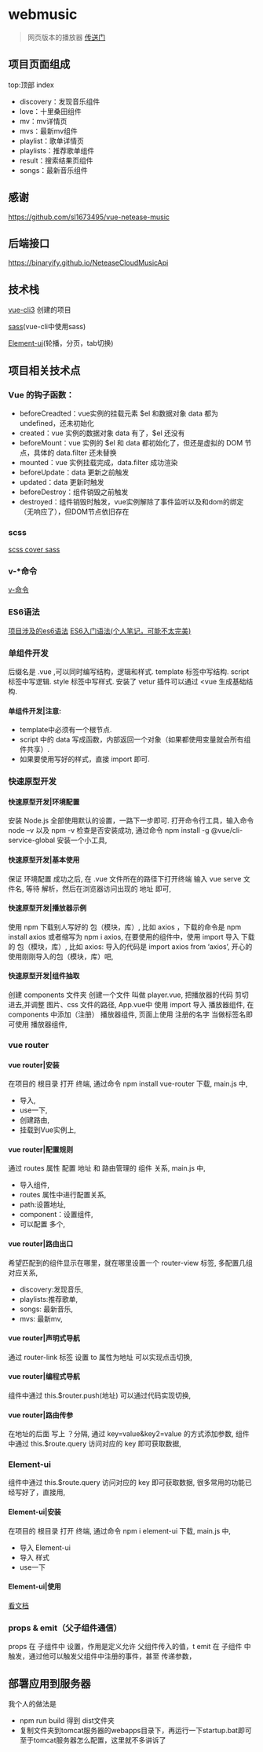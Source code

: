 # webmusic
> 网页版本的播放器 [传送门](http://www.ignb.cool/music/#/discovery/) 

## 项目页面组成
top:顶部
index
- discovery：发现音乐组件
- love：十里桑田组件
- mv：mv详情页
- mvs：最新mv组件
- playlist：歌单详情页
- playlists：推荐歌单组件
- result：搜索结果页组件
- songs：最新音乐组件
## 感谢
https://github.com/sl1673495/vue-netease-music

## 后端接口

https://binaryify.github.io/NeteaseCloudMusicApi

## 技术栈
[vue-cli3](https://cli.vuejs.org/zh/) 创建的项目

[sass](https://cli.vuejs.org/zh/guide/css.html#%E9%A2%84%E5%A4%84%E7%90%86%E5%99%A8)(vue-cli中使用sass)

[Element-ui](https://element.eleme.cn/#/zh-CN/component/quickstart)(轮播，分页，tab切换)

## 项目相关技术点
### Vue 的钩子函数：
- beforeCreadted：vue实例的挂载元素 $el 和数据对象 data 都为 undefined，还未初始化
- created：vue 实例的数据对象 data 有了，$el 还没有
- beforeMount：vue 实例的 $el 和 data 都初始化了，但还是虚拟的 DOM 节点，具体的 data.filter 还未替换
- mounted：vue 实例挂载完成，data.filter 成功渲染
- beforeUpdate：data 更新之前触发
- updated：data 更新时触发
- beforeDestroy：组件销毁之前触发
- destroyed：组件销毁时触发，vue实例解除了事件监听以及和dom的绑定（无响应了），但DOM节点依旧存在
### scss
[scss cover sass](https://blog.csdn.net/AlisaClass/article/details/90756027)
### v-*命令
[v-命令](https://share.mubu.com/doc/BRo2FU9zp9)
### ES6语法
[项目涉及的es6语法](https://share.mubu.com/doc/1gZK8iyntp9)
[ES6入门语法(个人笔记，可能不太完美)](https://blog.csdn.net/weixin_40422539/article/details/102636215)
### 单组件开发
后缀名是 .vue ,可以同时编写结构，逻辑和样式.
template 标签中写结构.
script 标签中写逻辑.
style 标签中写样式.
安装了 vetur 插件可以通过 <vue 生成基础结构.
#### 单组件开发|注意:
- template中必须有一个根节点.
- script 中的 data 写成函数，内部返回一个对象（如果都使用变量就会所有组件共享）.
- 如果要使用写好的样式，直接 import 即可.
### 快速原型开发
#### 快速原型开发|环境配置
安装 Node.js 全部使用默认的设置，一路下一步即可.
打开命令行工具，输入命令 node –v 以及 npm -v 检查是否安装成功,
通过命令 npm install -g @vue/cli-service-global 安装一个小工具,
#### 快速原型开发|基本使用
保证 环境配置 成功之后,
在 .vue 文件所在的路径下打开终端 输入 vue serve 文件名,
等待 解析，然后在浏览器访问出现的 地址 即可,
#### 快速原型开发|播放器示例
使用 npm 下载别人写好的 包（模块，库）,
比如 axios ，下载的命令是 npm install axios  或者缩写为 npm i axios,
在要使用的组件中，使用 import 导入 下载的 包（模块，库）,
比如 axios: 导入的代码是 import axios from ‘axios’,
开心的使用刚刚导入的包（模块，库）吧,
#### 快速原型开发|组件抽取
创建 components 文件夹 创建一个文件 叫做 player.vue,
把播放器的代码 剪切 进去,并调整 图片、css 文件的路径,
App.vue中 使用 import 导入 播放器组件,
在 components 中添加（注册） 播放器组件,
页面上使用 注册的名字 当做标签名即可使用 播放器组件,
### vue router
#### vue router|安装
在项目的 根目录 打开 终端,
通过命令 npm install vue-router 下载,
main.js 中,
- 导入,
- use一下,
- 创建路由,
- 挂载到Vue实例上,
#### vue router|配置规则
通过 routes 属性 配置 地址 和 路由管理的 组件 关系,
main.js 中,
- 导入组件,
- routes 属性中进行配置关系,
- path:设置地址,
- component：设置组件,
- 可以配置 多个,
#### vue router|路由出口
希望匹配到的组件显示在哪里，就在哪里设置一个 router-view 标签,
多配置几组对应关系,
- discovery:发现音乐,
- playlists:推荐歌单,
- songs:	最新音乐,
- mvs:	最新mv,
#### vue router|声明式导航
通过 router-link 标签 设置 to 属性为地址 可以实现点击切换,
#### vue router|编程式导航
组件中通过 this.$router.push(地址) 可以通过代码实现切换,
#### vue router|路由传参
在地址的后面 写上 ？分隔,
通过 key=value&key2=value 的方式添加参数,
组件中通过 this.$route.query 访问对应的 key 即可获取数据,

### Element-ui
组件中通过 this.$route.query 访问对应的 key 即可获取数据,
很多常用的功能已经写好了，直接用,
#### Element-ui|安装
在项目的 根目录 打开 终端,
通过命令 npm i element-ui 下载,
main.js 中,
- 导入 Element-ui
- 导入 样式
- use一下
#### Element-ui|使用
[看文档](https://element.eleme.cn/#/zh-CN/component/carousel)

### props & emit（父子组件通信）
props 在 子组件中 设置，作用是定义允许 父组件传入的值，t
emit 在 子组件 中触发，通过他可以触发父组件中注册的事件，甚至 传递参数，

## 部署应用到服务器
我个人的做法是
- npm run build 得到 dist文件夹
- 复制文件夹到tomcat服务器的webapps目录下，再运行一下startup.bat即可
至于tomcat服务器怎么配置，这里就不多讲诉了








